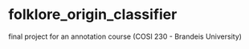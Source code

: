 # folklore_origin_classifier
final project for an annotation course (COSI 230 - Brandeis University)
